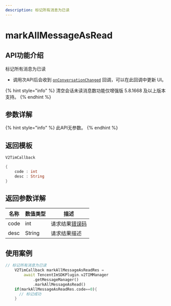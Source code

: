 ```yaml
---
description: 标记所有消息为已读
---
```


# markAllMessageAsRead

## API功能介绍

标记所有消息为已读

* 调用次API后会收到 [`onConversationChanged`](../callbacks/onconversationchangedcallback.md) 回调，可以在此回调中更新 UI。

{% hint style="info" %}
清空会话未读消息数功能仅增强版 5.8.1668 及以上版本支持。
{% endhint %}

## 参数详解

{% hint style="info" %}
此API无参数。
{% endhint %}

## 返回模板

```dart
V2TimCallback

{
    code : int
    desc : String
}
```

## 返回参数详解

| 名称   | 数值类型   | 描述                                                             |
| ---- | ------ | -------------------------------------------------------------- |
| code | int    | 请求结果[错误码](https://cloud.tencent.com/document/product/269/1671) |
| desc | String | 请求结果描述                                                         |

## 使用案例  &#x20;

```dart
// 标记所有消息为已读
    V2TimCallback markAllMessageAsReadRes =
        await TencentImSDKPlugin.v2TIMManager
            .getMessageManager()
            .markAllMessageAsRead()
    if(markAllMessageAsReadRes.code==0){
      // 标记成功
    }
```
